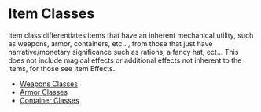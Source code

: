 # Item Classes

Item class differentiates items that have an inherent mechanical utility, such as weapons, armor, containers, etc..., from those that just have narrative/monetary significance such as rations, a fancy hat, ect... This does not include magical effects or additional effects not inherent to the items, for those see Item Effects.

- [Weapons Classes](./../CombatRules/WeaponClasses.md)
- [Armor Classes](./../CombatRules/DefenseAndPenetration.md)
- [Container Classes](./Containers.md#container-classes)

